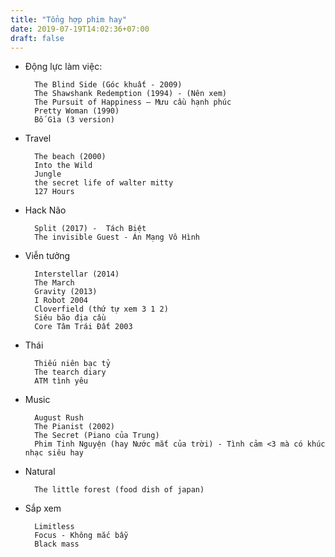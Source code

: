 ```yaml
---
title: "Tổng hợp phim hay"
date: 2019-07-19T14:02:36+07:00
draft: false
---
```


+ Động lực làm việc:
  
        The Blind Side (Góc khuất - 2009)
        The Shawshank Redemption (1994) - (Nên xem)
        The Pursuit of Happiness – Mưu cầu hạnh phúc
        Pretty Woman (1990)
        Bố Gìa (3 version)

+ Travel
  
        The beach (2000)
        Into the Wild
        Jungle
        the secret life of walter mitty
        127 Hours

+ Hack Não
  
        Split (2017) -  Tách Biệt
        The invisible Guest - Án Mạng Vô Hình 

+ Viễn tưởng
  
        Interstellar (2014)
        The March
        Gravity (2013)
        I Robot 2004
        Cloverfield (thứ tự xem 3 1 2)
        Siêu bão địa cầu
        Core Tâm Trái Đất 2003

+ Thái
  
        Thiếu niên bạc tỷ
        The tearch diary
        ATM tình yêu

+ Music

        August Rush
        The Pianist (2002)
        The Secret (Piano của Trung)
        Phim Tinh Nguyện (hay Nước mắt của trời) - Tình cảm <3 mà có khúc nhạc siêu hay

+ Natural

        The little forest (food dish of japan)

+ Sắp xem

        Limitless
        Focus - Không mắc bẫy 
        Black mass
